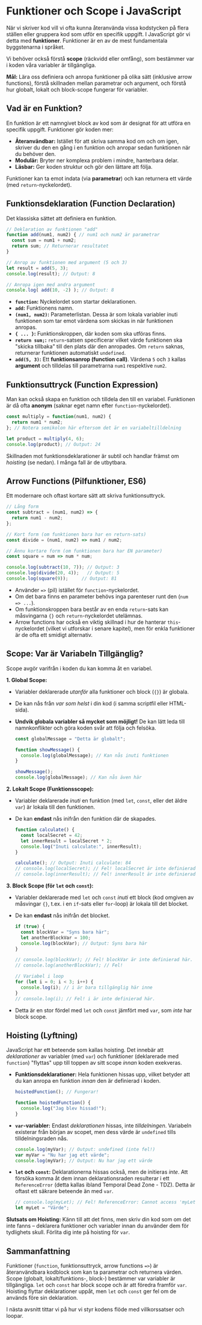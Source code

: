 # Funktioner och Scope i JavaScript

När vi skriver kod vill vi ofta kunna återanvända vissa kodstycken på flera ställen eller gruppera kod som utför en specifik uppgift. I JavaScript gör vi detta med **funktioner**. Funktioner är en av de mest fundamentala byggstenarna i språket.

Vi behöver också förstå **scope** (räckvidd eller omfång), som bestämmer var i koden våra variabler är tillgängliga.

**Mål:** Lära oss definiera och anropa funktioner på olika sätt (inklusive arrow functions), förstå skillnaden mellan parametrar och argument, och förstå hur globalt, lokalt och block-scope fungerar för variabler.

## Vad är en Funktion?

En funktion är ett namngivet block av kod som är designat för att utföra en specifik uppgift. Funktioner gör koden mer:

*   **Återanvändbar:** Istället för att skriva samma kod om och om igen, skriver du den en gång i en funktion och anropar sedan funktionen när du behöver den.
*   **Modulär:** Bryter ner komplexa problem i mindre, hanterbara delar.
*   **Läsbar:** Ger koden struktur och gör den lättare att följa.

Funktioner kan ta emot indata (via **parametrar**) och kan returnera ett värde (med `return`-nyckelordet).

## Funktionsdeklaration (Function Declaration)

Det klassiska sättet att definiera en funktion.

```javascript
// Deklaration av funktionen "add"
function add(num1, num2) { // num1 och num2 är parametrar
  const sum = num1 + num2;
  return sum; // Returnerar resultatet
}

// Anrop av funktionen med argument (5 och 3)
let result = add(5, 3);
console.log(result); // Output: 8

// Anropa igen med andra argument
console.log( add(10, -2) ); // Output: 8
```

*   **`function`:** Nyckelordet som startar deklarationen.
*   **`add`:** Funktionens namn.
*   **`(num1, num2)`:** Parameterlistan. Dessa är som lokala variabler inuti funktionen som tar emot värdena som skickas in när funktionen anropas.
*   **`{ ... }`:** Funktionskroppen, där koden som ska utföras finns.
*   **`return sum;`:** `return`-satsen specificerar vilket värde funktionen ska "skicka tillbaka" till den plats där den anropades. Om `return` saknas, returnerar funktionen automatiskt `undefined`.
*   **`add(5, 3)`:** Ett **funktionsanrop (function call)**. Värdena `5` och `3` kallas **argument** och tilldelas till parametrarna `num1` respektive `num2`.

## Funktionsuttryck (Function Expression)

Man kan också skapa en funktion och tilldela den till en variabel. Funktionen är då ofta **anonym** (saknar eget namn efter `function`-nyckelordet).

```javascript
const multiply = function(num1, num2) {
  return num1 * num2;
}; // Notera semikolon här eftersom det är en variabeltilldelning

let product = multiply(4, 6);
console.log(product); // Output: 24
```
Skillnaden mot funktionsdeklarationer är subtil och handlar främst om *hoisting* (se nedan). I många fall är de utbytbara.

## Arrow Functions (Pilfunktioner, ES6)

Ett modernare och oftast kortare sätt att skriva funktionsuttryck.

```javascript
// Lång form
const subtract = (num1, num2) => {
  return num1 - num2;
};

// Kort form (om funktionen bara har en return-sats)
const divide = (num1, num2) => num1 / num2;

// Ännu kortare form (om funktionen bara har EN parameter)
const square = num => num * num;

console.log(subtract(10, 7)); // Output: 3
console.log(divide(20, 4));   // Output: 5
console.log(square(9));     // Output: 81
```

*   Använder `=>` (pil) istället för `function`-nyckelordet.
*   Om det bara finns en parameter behövs inga parenteser runt den (`num => ...`).
*   Om funktionskroppen bara består av en enda `return`-sats kan måsvingarna `{}` och `return`-nyckelordet utelämnas.
*   Arrow functions har också en viktig skillnad i hur de hanterar `this`-nyckelordet (vilket vi utforskar i senare kapitel), men för enkla funktioner är de ofta ett smidigt alternativ.

## Scope: Var är Variabeln Tillgänglig?

Scope avgör varifrån i koden du kan komma åt en variabel.

**1. Global Scope:**

*   Variabler deklarerade *utanför* alla funktioner och block (`{}`) är globala.
*   De kan nås från *var som helst* i din kod (i samma scriptfil eller HTML-sida).
*   **Undvik globala variabler så mycket som möjligt!** De kan lätt leda till namnkonflikter och göra koden svår att följa och felsöka.

    ```javascript
    const globalMessage = "Detta är globalt";

    function showMessage() {
      console.log(globalMessage); // Kan nås inuti funktionen
    }

    showMessage();
    console.log(globalMessage); // Kan nås även här
    ```

**2. Lokalt Scope (Funktionsscope):**

*   Variabler deklarerade *inuti* en funktion (med `let`, `const`, eller det äldre `var`) är lokala till den funktionen.
*   De kan **endast** nås inifrån den funktion där de skapades.

    ```javascript
    function calculate() {
      const localSecret = 42;
      let innerResult = localSecret * 2;
      console.log("Inuti calculate:", innerResult);
    }

    calculate(); // Output: Inuti calculate: 84
    // console.log(localSecret); // Fel! localSecret är inte definierad här.
    // console.log(innerResult); // Fel! innerResult är inte definierad här.
    ```

**3. Block Scope (för `let` och `const`):**

*   Variabler deklarerade med `let` och `const` *inuti* ett block (kod omgiven av måsvingar `{}`, t.ex. i en `if`-sats eller `for`-loop) är lokala till det blocket.
*   De kan **endast** nås inifrån det blocket.

    ```javascript
    if (true) {
      const blockVar = "Syns bara här";
      let anotherBlockVar = 100;
      console.log(blockVar); // Output: Syns bara här
    }

    // console.log(blockVar); // Fel! blockVar är inte definierad här.
    // console.log(anotherBlockVar); // Fel!

    // Variabel i loop
    for (let i = 0; i < 3; i++) {
      console.log(i); // i är bara tillgänglig här inne
    }
    // console.log(i); // Fel! i är inte definierad här.
    ```
*   Detta är en stor fördel med `let` och `const` jämfört med `var`, som *inte* har block scope.

## Hoisting (Lyftning)

JavaScript har ett beteende som kallas hoisting. Det innebär att *deklarationer* av variabler (med `var`) och funktioner (deklarerade med `function`) "flyttas" upp till toppen av sitt scope *innan* koden exekveras.

*   **Funktionsdeklarationer:** Hela funktionen hissas upp, vilket betyder att du kan anropa en funktion *innan* den är definierad i koden.
    ```javascript
    hoistedFunction(); // Fungerar!

    function hoistedFunction() {
      console.log("Jag blev hissad!");
    }
    ```
*   **`var`-variabler:** Endast *deklarationen* hissas, inte *tilldelningen*. Variabeln existerar från början av scopet, men dess värde är `undefined` tills tilldelningsraden nås.
    ```javascript
    console.log(myVar); // Output: undefined (inte fel!)
    var myVar = "Nu har jag ett värde";
    console.log(myVar); // Output: Nu har jag ett värde
    ```
*   **`let` och `const`:** Deklarationerna hissas också, men de initieras *inte*. Att försöka komma åt dem innan deklarationsraden resulterar i ett `ReferenceError` (detta kallas ibland Temporal Dead Zone - TDZ). Detta är oftast ett säkrare beteende än med `var`.
    ```javascript
    // console.log(myLet); // Fel! ReferenceError: Cannot access 'myLet' before initialization
    let myLet = "Värde";
    ```

**Slutsats om Hoisting:** Känn till att det finns, men skriv din kod som om det inte fanns – deklarera funktioner och variabler innan du använder dem för tydlighets skull. Förlita dig inte på hoisting för `var`.

## Sammanfattning

Funktioner (`function`, funktionsuttryck, arrow functions `=>`) är återanvändbara kodblock som kan ta parametrar och returnera värden. Scope (globalt, lokalt/funktions-, block-) bestämmer var variabler är tillgängliga. `let` och `const` har block scope och är att föredra framför `var`. Hoisting flyttar deklarationer uppåt, men `let` och `const` ger fel om de används före sin deklaration.

I nästa avsnitt tittar vi på hur vi styr kodens flöde med villkorssatser och loopar.

